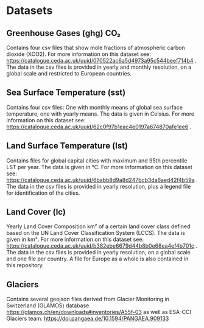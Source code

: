 # Datasets

## Greenhouse Gases (ghg) CO₂

Contains four csv files that show mole fractions
of atmospheric carbon dioxide (XCO2).
For more information on this dataset see:
https://catalogue.ceda.ac.uk/uuid/070522ac6a5d4973a95c544beef714b4 .
The data in the csv files is provided in yearly and monthly resolution,
on a global scale and restricted to European countries.


## Sea Surface Temperature (sst)

Contains four csv files: One with monthly means of global sea surface
temperature, one with yearly means. The data is given in Celsius.
For more information on this dataset see:
https://catalogue.ceda.ac.uk/uuid/62c0f97b1eac4e0197a674870afe1ee6 .


## Land Surface Temperature (lst)

Contains files for global capital cities with maximum and 95th percentile LST per year.
The data is given in °C. For more information on this dataset see:
https://catalogue.ceda.ac.uk/uuid/6babb8d9a8d247bcb3da6aed42f4b59a .
The data in the csv files is provided in yearly resolution,
plus a legend file for identification of the cities.


## Land Cover (lc)

Yearly Land Cover Composition km² of a certain land cover class defined based on the
UN Land Cover Classification System (LCCS). The data is given in km².
For more information on this dataset see:
https://catalogue.ceda.ac.uk/uuid/b382ebe6679d44b8b0e68ea4ef4b701c .
The data in the csv files is provided in yearly resolution, on a global scale and one file per country.
A file for Europe as a whole is also contained in this repository.

## Glaciers

Contains several geojson files derived from Glacier Monitoring in Switzerland (GLAMOS) database. https://glamos.ch/en/downloads#inventories/A55f-03 as well as ESA-CCI Glaciers team. https://doi.pangaea.de/10.1594/PANGAEA.909133
